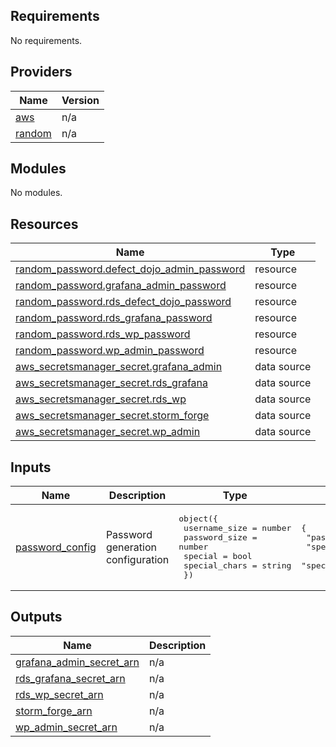 <!-- BEGIN_TF_DOCS -->
## Requirements

No requirements.

## Providers

| Name | Version |
|------|---------|
| <a name="provider_aws"></a> [aws](#provider\_aws) | n/a |
| <a name="provider_random"></a> [random](#provider\_random) | n/a |

## Modules

No modules.

## Resources

| Name | Type |
|------|------|
| [random_password.defect_dojo_admin_password](https://registry.terraform.io/providers/hashicorp/random/latest/docs/resources/password) | resource |
| [random_password.grafana_admin_password](https://registry.terraform.io/providers/hashicorp/random/latest/docs/resources/password) | resource |
| [random_password.rds_defect_dojo_password](https://registry.terraform.io/providers/hashicorp/random/latest/docs/resources/password) | resource |
| [random_password.rds_grafana_password](https://registry.terraform.io/providers/hashicorp/random/latest/docs/resources/password) | resource |
| [random_password.rds_wp_password](https://registry.terraform.io/providers/hashicorp/random/latest/docs/resources/password) | resource |
| [random_password.wp_admin_password](https://registry.terraform.io/providers/hashicorp/random/latest/docs/resources/password) | resource |
| [aws_secretsmanager_secret.grafana_admin](https://registry.terraform.io/providers/hashicorp/aws/latest/docs/data-sources/secretsmanager_secret) | data source |
| [aws_secretsmanager_secret.rds_grafana](https://registry.terraform.io/providers/hashicorp/aws/latest/docs/data-sources/secretsmanager_secret) | data source |
| [aws_secretsmanager_secret.rds_wp](https://registry.terraform.io/providers/hashicorp/aws/latest/docs/data-sources/secretsmanager_secret) | data source |
| [aws_secretsmanager_secret.storm_forge](https://registry.terraform.io/providers/hashicorp/aws/latest/docs/data-sources/secretsmanager_secret) | data source |
| [aws_secretsmanager_secret.wp_admin](https://registry.terraform.io/providers/hashicorp/aws/latest/docs/data-sources/secretsmanager_secret) | data source |

## Inputs

| Name | Description | Type | Default | Required |
|------|-------------|------|---------|:--------:|
| <a name="input_password_config"></a> [password\_config](#input\_password\_config) | Password generation configuration | <pre>object({<br>    username_size = number<br>    password_size = number<br>    special       = bool<br>    special_chars = string<br>  })</pre> | <pre>{<br>  "password_size": 20,<br>  "special": true,<br>  "special_chars": "!@#$%^&*()_+-=[]{}|:,.<>?",<br>  "username_size": 5<br>}</pre> | no |

## Outputs

| Name | Description |
|------|-------------|
| <a name="output_grafana_admin_secret_arn"></a> [grafana\_admin\_secret\_arn](#output\_grafana\_admin\_secret\_arn) | n/a |
| <a name="output_rds_grafana_secret_arn"></a> [rds\_grafana\_secret\_arn](#output\_rds\_grafana\_secret\_arn) | n/a |
| <a name="output_rds_wp_secret_arn"></a> [rds\_wp\_secret\_arn](#output\_rds\_wp\_secret\_arn) | n/a |
| <a name="output_storm_forge_arn"></a> [storm\_forge\_arn](#output\_storm\_forge\_arn) | n/a |
| <a name="output_wp_admin_secret_arn"></a> [wp\_admin\_secret\_arn](#output\_wp\_admin\_secret\_arn) | n/a |
<!-- END_TF_DOCS -->